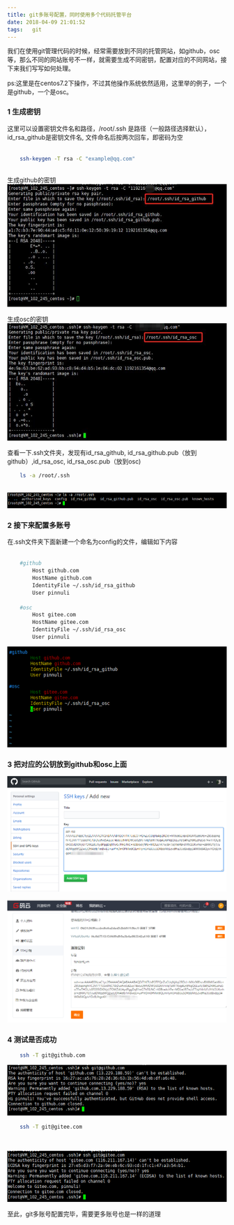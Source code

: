 ```yaml
---
title: git多账号配置，同时使用多个代码托管平台
date: 2018-04-09 21:01:52
tags:	git
---
```


我们在使用git管理代码的时候，经常需要放到不同的托管网站，如github，osc等，那么不同的网站账号不一样，就需要生成不同密钥，配置对应的不同网站，接下来我们写写如何处理。

ps:这里是在centos7.2下操作，不过其他操作系统依然适用，这里举的例子，一个是github，一个是osc。

### 1 生成密钥
这里可以设置密钥文件名和路径，/root/.ssh 是路径（一般路径选择默认），id_rsa_github是密钥文件名, 文件命名后按两次回车，即密码为空

``` bash

	ssh-keygen -T rsa -C "example@qq.com" 
	
```
生成github的密钥![git_multi_account_ssh_github](/images/git_multiaccount_ssh_github.jpg)

生成osc的密钥![git_multi_account_ssh_osc](/images/git_multiaccount_ssh_osc.jpg)



查看一下.ssh文件夹，发现有id_rsa_github, id_rsa_github.pub（放到github）,id_rsa_osc, id_rsa_osc.pub（放到osc)

``` bash
	ls -a /root/.ssh 
	
```

![git_multi_account_ssh_file](/images/git_multiaccount_ssh_file.png)

### 2 接下来配置多账号

在.ssh文件夹下面新建一个命名为config的文件，编辑如下内容

``` bash

	#github
        Host github.com    
        HostName github.com
        IdentityFile ~/.ssh/id_rsa_github
        User pinnuli

	#osc
        Host gitee.com
        HostName gitee.com
        IdentityFile ~/.ssh/id_rsa_osc
        User pinnuli

```

![git_multiaccount_config](/images/git_multiaccount_config.png)


### 3 把对应的公钥放到github和osc上面

![git_multiaccount_pub_github](/images/git_multiaccount_pub_github.png)

![git_multiaccount_pub_osc](/images/git_multiaccount_pub_osc.png)

### 4 测试是否成功


``` bash
	ssh -T git@github.com

```
![git_multiaccount_connect_github](/images/git_multiaccount_connect_github.png)

``` bash
	ssh -T git@gitee.com

	
```

![git_multiaccount_connect_osc](/images/git_multiaccount_connect_osc.png)


至此，git多账号配置完毕，需要更多账号也是一样的道理
